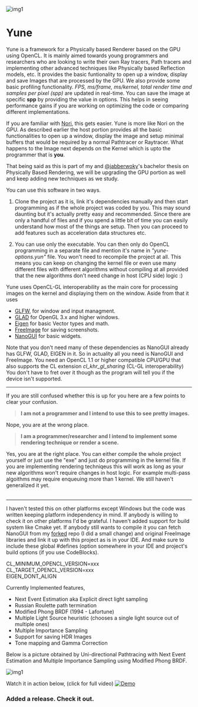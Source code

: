 ![img1](https://raw.githubusercontent.com/gallickgunner/Yune/Pictures/hdr.jpg)

# Yune

Yune is a framework for a Physically based Renderer based on the GPU using OpenCL. It is mainly aimed towards young programmers and researchers who are looking to write their own Ray tracers, Path tracers and implementing other advanced techniques like Physically based Reflection models, etc. It provides the basic funtionality to open up a window, display and save Images that are processed by the GPU. We also provide some basic profiling functionality. *FPS, ms/frame, ms/kernel, total render time and samples per pixel (spp)* are updated in real-time. You can save the image at specific **spp** by providing the value in options. This helps in seeing performance gains if you are working on optimizing the code or comparing different implementations.

If you are familiar with [Nori](https://github.com/wjakob/nori), this gets easier. Yune is more like Nori on the GPU. As described earlier the host portion provides all the basic functionalities to open up a window, display the image and setup minimal buffers that would be required by a normal Pathtracer or Raytracer. What happens to the Image next depends on the Kernel which is upto the programmer that is **you**.

That being said as this is part of my and [@jabberwoky](https://github.com/jabberw0ky)'s bachelor thesis on Physically Based Rendering, we will be upgrading the GPU portion as well and keep adding new techniques as we study.

You can use this software in two ways.

1. Clone the project as it is, link it's dependencies manually and then start programming as if the whole project was coded by you. This may sound daunting but it's actually pretty easy and recommended. Since there are only a handful of files and if you spend a little bit of time you can easily understand how most of the things are setup. Then you can proceed to add features such as acceleration data structures etc.

2. You can use only the executable. You can then only do OpenCL programming in a separate file and mention it's name in *"yune-options.yun"* file. You won't need to recompile the project at all. This means you can keep on changing the kernel file or even use many different files with different algorithms without compiling at all provided that the new algorithms don't need change in host (CPU side) logic :)

Yune uses OpenCL-GL interoperability as the main core for processing images on the kernel and displaying them on the window. Aside from that it uses 

* [GLFW](https://github.com/glfw/glfw), for window and input managment.
* [GLAD](https://github.com/Dav1dde/glad) for OpenGL 3.x and higher windows.
* [Eigen](https://github.com/eigenteam/eigen-git-mirror) for basic Vector types and math.
* [FreeImage](http://freeimage.sourceforge.net) for saving screenshots.
* [NanoGUI](https://github.com/wjakob/nanogui) for basic widgets.

Note that you don't need many of these dependencies as NanoGUI already has GLFW, GLAD, EIGEN in it. So in actuality all you need is NanoGUI and FreeImage. You need an OpenCL 1.1 or higher compatible CPU/GPU that also supports the CL extension *cl_khr_gl_sharing* (CL-GL interoperability) You don't have to fret over it though as the program will tell you if the device isn't supported. 

---
If you are still confused whether this is up for you here are a few points to clear your confusion.

>**I am not a programmer and I intend to use this to see pretty images.**

Nope, you are at the wrong place. 
<br/>

>**I am a programmer/researcher and I intend to implement some rendering technique or render a scene.**

Yes, you are at the right place. You can either compile the whole project yourself or just use the "exe" and just do programming in the kernel file. If you are implementing rendering techniqeus this will work as long as your new algorithms won't require changes in host logic. For example multi-pass algoithms may require enqueuing more than 1 kernel. We still haven't generalized it yet.
<br/>
<br/>

 ---
I haven't tested this on other platforms except Windows but the code was written keeping platform independency in mind. If anybody is willing to check it on other platforms I'd be grateful. I haven't added support for build system like Cmake yet. If anybody still wants to compile it you can fetch NanoGUI from my [forked](https://github.com/gallickgunner/nanogui) repo (I did a small change) and original FreeImage libraries and link it up with this project as is in your IDE. And make sure to include these global #defines (option somewhere in your IDE and project's build options (if you use CodeBlocks).

CL_MINIMUM_OPENCL_VERSION=xxx<br/>
CL_TARGET_OPENCL_VERSION=xxx<br/>
EIGEN_DONT_ALIGN

Currently Implemented features,
* Next Event Estimation aka Explicit direct light sampling
* Russian Roulette path termination
* Modified Phong BRDF (1994 - Lafortune)
* Multiple Light Source heuristic (chooses a single light source out of multiple ones)
* Multiple Importance Sampling
* Support for saving HDR Images
* Tone mapping and Gamma Correction

Below is a picture obtained by Uni-directional Pathtracing with Next Event Estimation and Multiple Importance Sampling using Modified Phong BRDF.   

![img1](https://raw.githubusercontent.com/gallickgunner/Yune/Pictures/hdr3.jpg)

Watch it in action below, (click for full video)
[![Demo](https://i.imgur.com/X7BAVP8.gif)](https://www.youtube.com/watch?v=PrbROGU0ztE)

### Added a release. Check it out.




 
